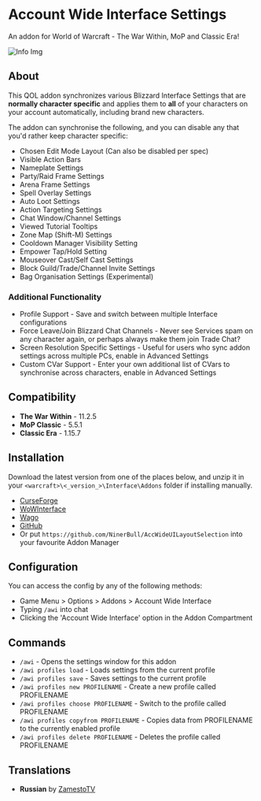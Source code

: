 # Account Wide Interface Settings

An addon for World of Warcraft - The War Within, MoP and Classic Era!

![Info Img](https://cdn.wago.io/gallery/0mjDwbYoR0aa7ZYSzzVXY4G5VpLqiXgNX4DnWagJ.jpg)

## About
This QOL addon synchronizes various Blizzard Interface Settings that are **normally character specific** and applies them to **all** of your characters on your account automatically, including brand new characters.

The addon can synchronise the following, and you can disable any that you'd rather keep character specific:

* Chosen Edit Mode Layout (Can also be disabled per spec)
* Visible Action Bars
* Nameplate Settings
* Party/Raid Frame Settings
* Arena Frame Settings
* Spell Overlay Settings
* Auto Loot Settings
* Action Targeting Settings
* Chat Window/Channel Settings
* Viewed Tutorial Tooltips
* Zone Map (Shift-M) Settings
* Cooldown Manager Visibility Setting
* Empower Tap/Hold Setting
* Mouseover Cast/Self Cast Settings
* Block Guild/Trade/Channel Invite Settings
* Bag Organisation Settings (Experimental)

### Additional Functionality
* Profile Support - Save and switch between multiple Interface configurations
* Force Leave/Join Blizzard Chat Channels - Never see Services spam on any character again, or perhaps always make them join Trade Chat?
* Screen Resolution Specific Settings - Useful for users who sync addon settings across multiple PCs, enable in Advanced Settings
* Custom CVar Support - Enter your own additional list of CVars to synchronise across characters, enable in Advanced Settings

## Compatibility
* **The War Within** - 11.2.5
* **MoP Classic** - 5.5.1
* **Classic Era** - 1.15.7

## Installation
Download the latest version from one of the places below, and unzip it in your `<warcraft>\<_version_>\Interface\Addons` folder if installing manually.
* [CurseForge](https://www.curseforge.com/wow/addons/account-wide-ui)
* [WoWInterface](https://www.wowinterface.com/downloads/info26459-AccountWideUILayoutSelection.html)
* [Wago](https://addons.wago.io/addons/account-wide-ui)
* [GitHub](https://github.com/NinerBull/AccWideUILayoutSelection/releases/latest)
* Or put `https://github.com/NinerBull/AccWideUILayoutSelection` into your favourite Addon Manager

## Configuration
You can access the config by any of the following methods:
- Game Menu > Options > Addons > Account Wide Interface
- Typing `/awi` into chat
- Clicking the 'Account Wide Interface' option in the Addon Compartment

## Commands
- `/awi` - Opens the settings window for this addon
- `/awi profiles load` - Loads settings from the current profile
- `/awi profiles save` - Saves settings to the current profile
- `/awi profiles new PROFILENAME` - Create a new profile called PROFILENAME
- `/awi profiles choose PROFILENAME` - Switch to the profile called PROFILENAME
- `/awi profiles copyfrom PROFILENAME` - Copies data from PROFILENAME to the currently enabled profile
- `/awi profiles delete PROFILENAME` - Deletes the profile called PROFILENAME

## Translations
* **Russian** by [ZamestoTV](https://github.com/Hubbotu)